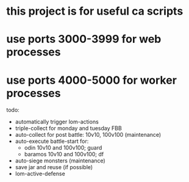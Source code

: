 # this project is for useful ca scripts
# use ports 3000-3999 for web processes
# use ports 4000-5000 for worker processes

todo:
- automatically trigger lom-actions
- triple-collect for monday and tuesday FBB
- auto-collect for post battle: 10v10, 100v100 (maintenance)
- auto-execute battle-start for:
    - odin 10v10 and 100v100; guard
    - baramos 10v10 and 100v100; df
- auto-siege monsters (maintenance)
- save jar and reuse (if possible)
- lom-active-defense